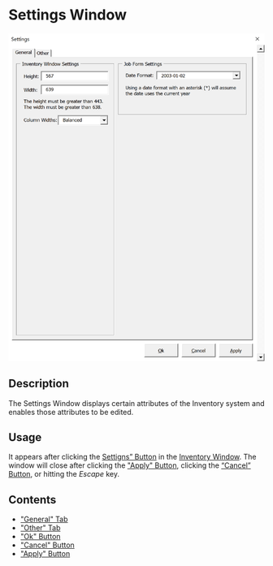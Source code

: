 # Settings Window

![Alt text](/images/image65.png "Settings Window")

## Description

The Settings Window displays certain attributes of the Inventory system and enables those attributes to be edited.

## Usage

It appears after clicking the [Settigns” Button](05_settings_button.md) in the [Inventory Window](01_inventory_window.md). The window will close after clicking the ["Apply" Button](102_apply_button.md), clicking the [“Cancel” Button](101_cancel_button.md), or hitting the *Escape* key.

## Contents
- ["General" Tab](66_general_tab.md)
- ["Other" Tab](74_other_tab.md)
- ["Ok" Button](100_ok_button.md)
- ["Cancel" Button](101_cancel_button.md)
- ["Apply" Button](102_apply_button.md)